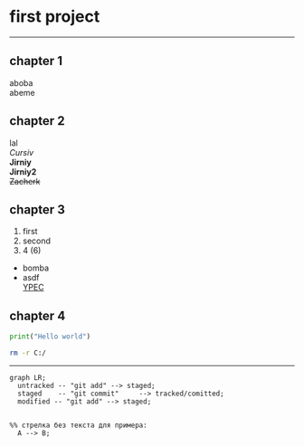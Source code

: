 # first project  
---  
## chapter 1  
aboba  
abeme <br>


## chapter 2  
lal  
*Cursiv*  
**Jirniy**  
__Jirniy2__  
~~Zacherk~~


## chapter 3  
1. first  
2. second  
3. 4 (6)  
* bomba  
* asdf  
[YPEC](https://www.ypec.ru "Privet ypec")  


## chapter 4  
```python  
print("Hello world")  
```  
  
```bash  
rm -r C:/  
```  
---  
```mermaid  
graph LR;
  untracked -- "git add" --> staged;
  staged    -- "git commit"     --> tracked/comitted;
  modified -- "git add" --> staged;
  
 
%% стрелка без текста для примера: 
  A --> B;  
```
